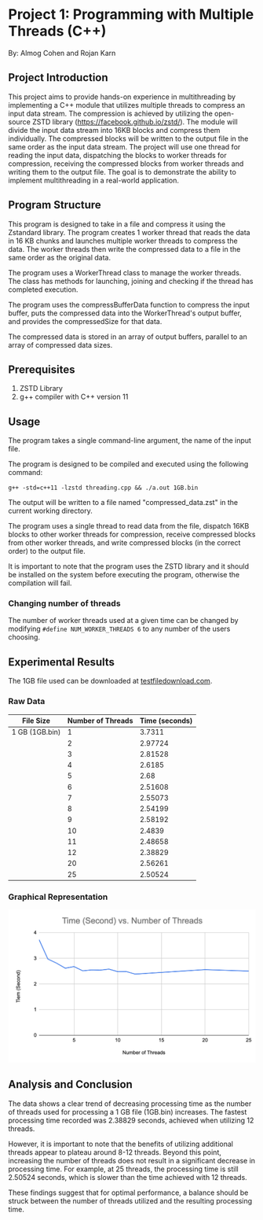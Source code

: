 # Project 1: Programming with Multiple Threads (C++)
By: Almog Cohen and Rojan Karn


## Project Introduction

This project aims to provide hands-on experience in multithreading by implementing a C++ module that utilizes multiple threads to compress an input data stream. The compression is achieved by utilizing the open-source ZSTD library (https://facebook.github.io/zstd/). The module will divide the input data stream into 16KB blocks and compress them individually. The compressed blocks will be written to the output file in the same order as the input data stream. The project will use one thread for reading the input data, dispatching the blocks to worker threads for compression, receiving the compressed blocks from worker threads and writing them to the output file. The goal is to demonstrate the ability to implement multithreading in a real-world application.


## Program Structure
This program is designed to take in a file and compress it using the Zstandard library. The program creates 1 worker thread that reads the data in 16 KB chunks and launches multiple worker threads to compress the data. The worker threads then write the compressed data to a file in the same order as the original data.

The program uses a WorkerThread class to manage the worker threads. The class has methods for launching, joining and checking if the thread has completed execution.

The program uses the compressBufferData function to compress the input buffer, puts the compressed data into the WorkerThread's output buffer, and provides the compressedSize for that data.

The compressed data is stored in an array of output buffers, parallel to an array of compressed data sizes.

## Prerequisites
1. ZSTD Library
2. g++ compiler with C++ version 11

## Usage
The program takes a single command-line argument, the name of the input file.

The program is designed to be compiled and executed using the following command:
```
g++ -std=c++11 -lzstd threading.cpp && ./a.out 1GB.bin
```

The output will be written to a file named "compressed_data.zst" in the current working directory.

The program uses a single thread to read data from the file, dispatch 16KB blocks to other worker threads for compression, receive compressed blocks from other worker threads, and write compressed blocks (in the correct order) to the output file.

It is important to note that the program uses the ZSTD library and it should be installed on the system before executing the program, otherwise the compilation will fail.

### Changing number of threads
The number of worker threads used at a given time can be changed by modifying `#define NUM_WORKER_THREADS 6` to any number of the users choosing. 

## Experimental Results

The 1GB file used can be downloaded at [testfiledownload.com](https://testfiledownload.com/).

### Raw Data

| File Size    | Number of Threads | Time (seconds) |
| ------------ | ----------------- | -------------- |
| 1 GB (1GB.bin)| 1                 | 3.7311         |
|               | 2                 | 2.97724        |
|               | 3                 | 2.81528        |
|               | 4                 | 2.6185         |
|               | 5                 | 2.68           |
|               | 6                 | 2.51608        |
|               | 7                 | 2.55073        |
|               | 8                 | 2.54199        |
|               | 9                 | 2.58192        |
|               | 10                | 2.4839         |
|               | 11                | 2.48658        |
|               | 12                | 2.38829        |
|               | 20                | 2.56261        |
|               | 25                | 2.50524        |

### Graphical Representation

![Logo](img/timevsthreads.png)


## Analysis and Conclusion

The data shows a clear trend of decreasing processing time as the number of threads used for processing a 1 GB file (1GB.bin) increases. The fastest processing time recorded was 2.38829 seconds, achieved when utilizing 12 threads. 

However, it is important to note that the benefits of utilizing additional threads appear to plateau around 8-12 threads. Beyond this point, increasing the number of threads does not result in a significant decrease in processing time. For example, at 25 threads, the processing time is still 2.50524 seconds, which is slower than the time achieved with 12 threads. 

These findings suggest that for optimal performance, a balance should be struck between the number of threads utilized and the resulting processing time.
